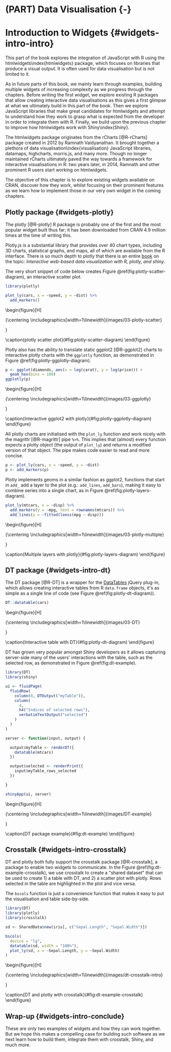 # (PART) Data Visualisation {-}

# Introduction to Widgets {#widgets-intro-intro}



This part of the book explores the integration of JavaScript with R using the htmlwidgets\index{htmlwidgets} package, which focuses on libraries that produce a visual output. It is often used for data visualisation but is not limited to it.

As in future parts of this book, we mainly learn through examples, building multiple widgets of increasing complexity as we progress through the chapters. Before writing the first widget, we explore existing R packages that allow creating interactive data visualisations as this gives a first glimpse at what we ultimately build in this part of the book. Then we explore JavaScript libraries that make great candidates for htmlwidgets and attempt to understand how they work to grasp what is expected from the developer in order to integrate them with R. Finally, we build upon the previous chapter to improve how htmlwidgets work with Shiny\index{Shiny}.

The htmlwidgets package originates from the rCharts [@R-rCharts] package created in 2012 by Ramnath Vaidyanathan. It brought together a plethora of data visualisation\index{visualisation} JavaScript libraries, datamaps, highcharts, morris.js, and many more. Though no longer maintained rCharts ultimately paved the way towards a framework for interactive visualisations in R: two years later, in 2014, Ramnath and other prominent R users start working on htmlwidgets.

The objective of this chapter is to explore existing widgets available on CRAN, discover how they work, whilst focusing on their prominent features as we learn how to implement those in our very own widget in the coming chapters.

## Plotly package {#widgets-plotly}

The plotly [@R-plotly] R package is probably one of the first and the most popular widget built thus far; it has been downloaded from CRAN 4.9 million times at the time of writing this. 

Plotly.js is a substantial library that provides over 40 chart types, including 3D charts, statistical graphs, and maps, all of which are available from the R interface. There is so much depth to plotly that there is an entire [book](https://plotly-r.com/) on the topic: *Interactive web-based data visualization with R, plotly, and shiny.*

The very short snippet of code below creates Figure \@ref(fig:plotly-scatter-diagram), an interactive scatter plot.


```r
library(plotly)

plot_ly(cars, x = ~speed, y = ~dist) %>% 
  add_markers()
```

\begin{figure}[H]

{\centering \includegraphics[width=1\linewidth]{images/03-plotly-scatter} 

}

\caption{plotly scatter plot}(\#fig:plotly-scatter-diagram)
\end{figure}

Plotly also has the ability to translate static ggplot2 [@R-ggplot2] charts to interactive plotly charts with the `ggplotly` function, as demonstrated in Figure \@ref(fig:plotly-ggplotly-diagram).


```r
p <- ggplot(diamonds, aes(x = log(carat), y = log(price))) + 
  geom_hex(bins = 100)
ggplotly(p)
```

\begin{figure}[H]

{\centering \includegraphics[width=1\linewidth]{images/03-ggplotly} 

}

\caption{Interactive ggplot2 with plotly}(\#fig:plotly-ggplotly-diagram)
\end{figure}

All plotly charts are initialised with the `plot_ly` function and work nicely with the magrittr [@R-magrittr] pipe `%>%`. This implies that (almost) every function expects a plotly object (the output of `plot_ly`) and returns a modified version of that object. The pipe makes code easier to read and more concise.


```r
p <- plot_ly(cars, x = ~speed, y = ~dist) 
p <- add_markers(p)
```

Plotly implements geoms in a similar fashion as ggplot2, functions that start in `add_` add a layer to the plot (e.g.: `add_lines`, `add_bars`), making it easy to combine series into a single chart, as in Figure \@ref(fig:plotly-layers-diagram).


```r
plot_ly(mtcars, x = ~disp) %>% 
  add_markers(y = ~mpg, text = rownames(mtcars)) %>% 
  add_lines(y = ~fitted(loess(mpg ~ disp)))
```

\begin{figure}[H]

{\centering \includegraphics[width=1\linewidth]{images/03-plotly-multiple} 

}

\caption{Multiple layers with plotly}(\#fig:plotly-layers-diagram)
\end{figure}

## DT package {#widgets-intro-dt}

The DT package [@R-DT] is a wrapper for the [DataTables](https://datatables.net/) jQuery plug-in, which allows creating interactive tables from R `data.frame` objects, it's as simple as a single line of code (see Figure \@ref(fig:plotly-dt-diagram)).


```r
DT::datatable(cars)
```

\begin{figure}[H]

{\centering \includegraphics[width=1\linewidth]{images/03-DT} 

}

\caption{Interactive table with DT}(\#fig:plotly-dt-diagram)
\end{figure}

DT has grown very popular amongst Shiny developers as it allows capturing server-side many of the users' interactions with the table, such as the selected row, as demonstrated in Figure \@ref(fig:dt-example).

```r
library(DT)
library(shiny)

ui <- fluidPage(
  fluidRow(
    column(8, DTOutput("myTable")),
    column(
      4,
      h4("Indices of selected rows"), 
      verbatimTextOutput("selected")
    )
  )
)

server <- function(input, output) {

  output$myTable <- renderDT({
    datatable(mtcars)
  })

  output$selected <- renderPrint({
    input$myTable_rows_selected
  })

}

shinyApp(ui, server)
```

\begin{figure}[H]

{\centering \includegraphics[width=1\linewidth]{images/DT-example} 

}

\caption{DT package example}(\#fig:dt-example)
\end{figure}

## Crosstalk {#widgets-intro-crosstalk}

DT and plotly both fully support the crosstalk package [@R-crosstalk], a package to enable two widgets to communicate. In the Figure \@ref(fig:dt-example-crosstalk), we use crosstalk to create a "shared dataset" that can be used to create 1) a table with DT, and 2) a scatter plot with plotly. Rows selected in the table are highlighted in the plot and vice versa.

The `bscols` function is just a convenience function that makes it easy to put the visualisation and table side-by-side.

```r
library(DT)
library(plotly)
library(crosstalk)

sd <- SharedData$new(iris[, c("Sepal.Length", "Sepal.Width")])

bscols(
  device = "lg",
  datatable(sd, width = "100%"),
  plot_ly(sd, x = ~Sepal.Length, y = ~Sepal.Width)
)
```

\begin{figure}[H]

{\centering \includegraphics[width=1\linewidth]{images/dt-crosstalk-intro} 

}

\caption{DT and plotly with crosstalk}(\#fig:dt-example-crosstalk)
\end{figure}

## Wrap-up {#widgets-intro-conclude}

These are only two examples of widgets and how they can work together. But we hope this makes a compelling case for building such software as we next learn how to build them, integrate them with crosstalk, Shiny, and much more.
